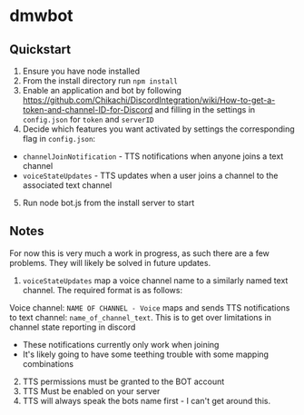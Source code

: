 # dmwbot

## Quickstart
1. Ensure you have node installed
2. From the install directory run `npm install`
3. Enable an application and bot by following https://github.com/Chikachi/DiscordIntegration/wiki/How-to-get-a-token-and-channel-ID-for-Discord and filling in the settings in `config.json` for `token` and `serverID`
4. Decide which features you want activated by settings the corresponding flag in `config.json`:
* `channelJoinNotification` - TTS notifications when anyone joins a text channel
* `voiceStateUpdates` - TTS updates when a user joins a channel to the associated text channel
5. Run node bot.js from the install server to start

## Notes
For now this is very much a work in progress, as such there are a few problems. They will likely be solved in future updates.
1. `voiceStateUpdates` map a voice channel name to a similarly named text channel. The required format is as follows:

Voice channel: `NAME OF CHANNEL - Voice` maps and sends TTS notifications to text channel: `name_of_channel_text`. This is to get over limitations in channel state reporting in discord

* These notifications currently only work when joining
* It's likely going to have some teething trouble with some mapping combinations

2. TTS permissions must be granted to the BOT account
3. TTS Must be enabled on your server
3. TTS will always speak the bots name first - I can't get around this.
